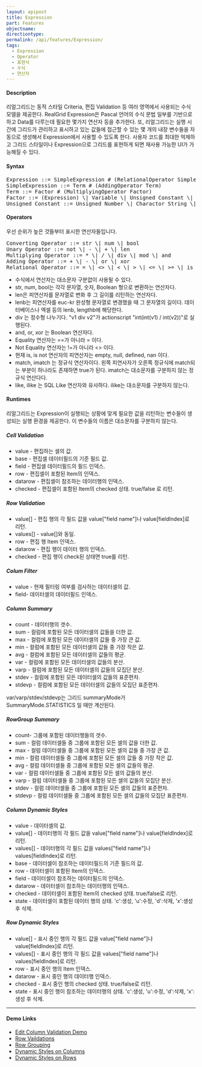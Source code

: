 ```yaml
---
layout: apipost
title: Expression
part: Features
objectname: 
directiontype: 
permalink: /api/features/Expression/
tags:
  - Expression
  - Operator
  - 표현식
  - 수식
  - 연산자
---
```


#### Description

리얼그리드는 동적 스타일 Criteria, 편집 Validation 등 여러 영역에서 사용되는 수식 모델을 제공한다. RealGrid Expression은 Pascal 언어의 수식 문법 일부를 기반으로 하고 Data를 다루는데 필요한 몇가지 연산자 등을 추가한다. 또, 리얼그리드는 실행 시간에 그리드가 관리하고 표시하고 있는 값들에 접근할 수 있는 몇 개의 내장 변수들을 자동으로 생성해서 Expression에서 사용할 수 있도록 한다.
사용자 코드를 최대한 억제하고 그리드 스타일이나 Expression으로 그리드를 표현하게 되면 재사용 가능한 UI가 가능해질 수 있다.

#### Syntax

<pre class="prettyprint">
Expression ::= SimpleExpression # (RelationalOperator SimpleExpression)
SimpleExpression ::= Term # (AddingOperator Term)
Term ::= Factor # (MultiplyingOperator Factor)
Factor ::= (Expression) \| Variable \| Unsigned Constant \| ConvertingOperator Factor \| UnaryOperator Factor
Unsigned Constant ::= Unsigned Number \| Charactor String \| null
</pre>

#### Operators

우선 순위가 높은 것들부터 표시한 연산자들입니다.

<pre class="prettyprint">
Converting Operator ::= str \| num \| bool
Unary Operator ::= not \| - \| + \| len
Multiplying Operator ::= * \| / \| div \| mod \| and
Adding Operator ::= + \| - \| or \| xor
Relational Operator ::= = \| <> \| < \| > \| <= \| >= \| is \| is not \| match \| not match \| imatch \| not imatch \| like \| not like \| ilike \| not ilike
</pre>

* 수식에서 연산자는 대소문자 구분없이 사용될 수 있다.
* str, num, bool는 각각 문자열, 숫자, Boolean 형으로 변환하는 연산자다.
* len은 피연산자를 문자열로 변화 후 그 길이를 리턴하는 연산자다.
* lenb는 피연산자를 euc-kr 완성형 문자열로 변경했을 때 그 문자열의 길이다. 데이터베이스나 엑셀 등의 lenb, lengthb에 해당한다.
* div 는 정수형 나누기다. "v1 div v2"가 actionscript "int(int(v1) / int(v2))"로 실행된다.
* and, or, xor 는 Boolean 연산자다.
* Equality 연산자는 ==가 아니라 = 이다.
* Not Equality 연산자는 !=가 아니라 <> 이다.
* 현재 is, is not 연산자의 피연산자는 empty, null, defined, nan 이다.
* match, imatch 는 정규식 연산자이다. 왼쪽 피연사자가 오른쪽 정규식에 match되는 부분이 하나라도 존재하면 true가 된다. imatch는 대소문자를 구분하지 않는 정규식 연산다다.
* like, ilike 는 SQL Like 연산자와 유사하다. ilike는 대소문자를 구분하지 않는다.

#### Runtimes

리얼그리드는 Expression이 실행되는 상황에 맞게 필요한 값을 리턴하는 변수들이 생성되는 실행 환경을 제공한다. 이 변수들의 이름은 대소문자를 구분하지 않는다.

##### Cell Validation

* value - 편집하는 셀의 값.
* base - 편집셀 데이터필드의 기준 필드 값.
* field - 편집셀 데이터필드의 필드 인덱스.
* row - 편집셀이 포함된 Item의 인덱스.
* datarow - 편집셀이 참조하는 데이터행의 인덱스.
* checked - 편집셀이 포함된 Item의 checked 상태. true/false 로 리턴.

##### Row Validation

* value[] - 편집 행의 각 필드 값을 value["field name"]나 value[fieldIndex]로 리턴.
* values[] - value[]와 동일.
* row -	편집 행 Item 인덱스.
* datarow - 편집 행이 데이터 행의 인덱스.
* checked - 편집 행이 check된 상태면 true를 리턴.

##### Colum Filter

* value - 현재 필터링 여부를 검사하는 데이터셀의 값.
* field- 데이터셀의 데이터필드 인덱스.

##### Column Summary

* count - 데이터행의 갯수.
* sum - 컬럼에 포함된 모든 데이터셀의 값들을 더한 값.
* max - 컬럼에 포함된 모든 데이터셀의 값들 중 가장 큰 값.
* min - 컬럼에 포함된 모든 데이터셀의 값들 중 가장 작은 값.
* avg - 컬럼에 포함된 모든 데이터셀의 값들의 평균.
* var - 컬럼에 포함된 모든 데이터셀의 값들의 분산.
* varp - 컬럼에 포함된 모든 데이터셀의 값들의 모집단 분산.
* stdev - 컬럼에 포함된 모든 데이터셀의 값들의 표준편차.
* stdevp - 컬럼에 포함된 모든 데이터셀의 값들의 모집단 표준편차.

var/varp/stdev/stdevp는 그리드 summaryMode가 SummaryMode.STATISTICS 일 때만 계산된다.

##### RowGroup Summary

* count- 그룹에 포함된 데이터행들의 갯수.
* sum -	컬럼 데이터셀들 중 그룹에 포함된 모든 셀의 값을 더한 값.
* max - 컬럼 데이터셀들 중 그룹에 포함된 모든 셀의 값들 중 가장 큰 값.
* min - 컬럼 데이터셀들 중 그룹에 포함된 모든 셀의 값들 중 가장 작은 값.
* avg - 컬럼 데이터셀들 중 그룹에 포함된 모든 셀의 값들의 평균.
* var - 컬럼 데이터셀들 중 그룹에 포함된 모든 셀의 값들의 분산.
* varp - 컬럼 데이터셀들 중 그룹에 포함된 모든 셀의 값들의 모집단 분산.
* stdev - 컬럼 데이터셀들 중 그룹에 포함된 모든 셀의 값들의 표준편차.
* stdevp - 컬럼 데이터셀들 중 그룹에 포함된 모든 셀의 값들의 모집단 표준편차.

##### Column Dynamic Styles

* value - 데이터셀의 값.
* value[] - 데이터행의 각 필드 값을 value["field name"]나 value[fieldIndex]로 리턴.
* values[] - 데이터행의 각 필드 값을 values["field name"]나 values[fieldIndex]로 리턴.
* base - 데이터셀이 참조하는 데이터필드의 기준 필드의 값.
* row - 데이터셀이 포함된 Item의 인덱스.
* field - 데이터셀이 참조하는 데이터필드의 인덱스.
* datarow - 데이터셀이 참조하는 데이터행의 인덱스.
* checked - 데이터셀이 포함된 Item의 checked 상태. true/false로 리턴.
* state - 데이터셀이 포함된 데이터 행의 상태. 'c':생성, 'u':수정, 'd':삭제, 'x':생성 후 삭제.

##### Row Dynamic Styles

* value[] - 표시 중인 행의 각 필드 값을 value["field name"]나 value[fieldIndex]로 리턴.
* values[] - 표시 중인 행의 각 필드 값을 values["field name"]나 values[fieldIndex]로 리턴.
* row - 표시 중인 행의 Item 인덱스.
* datarow - 표시 중인 행의 데이터행 인덱스.
* checked - 표시 중인 행의 checked 상태. true/false로 리턴.
* state - 표시 중인 행이 참조하는 데이터행의 상태. 'c':생성, 'u':수정, 'd':삭제, 'x':생성 후 삭제.

---

#### Demo Links

* [Edit Column Validation Demo](http://demo.realgrid.com/Validation/ColumnValidation/)   
* [Row Vaildations](http://demo.realgrid.com/Validation/RowValidation/)   
* [Row Grouping](http://demo.realgrid.com/RowGroup/RowGrouping/)   
* [Dynamic Styles on Columns](http://demo.realgrid.com/GridStyle/DynamicStylesonColumns/)  
* [Dynamic Styles on Rows](http://demo.realgrid.com/GridStyle/DynamicStylesonRows/)  
 


